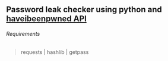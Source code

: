 ## Password leak checker using python and [**haveibeenpwned API**](https://haveibeenpwned.com/API/) 
###### Requirements
> requests |
> hashlib |
> getpass
